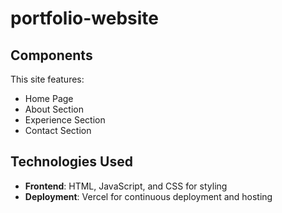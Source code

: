 # portfolio-website

## Components

This site features:
- Home Page
- About Section
- Experience Section
- Contact Section

## Technologies Used

- **Frontend**: HTML, JavaScript, and CSS for styling
- **Deployment**: Vercel for continuous deployment and hosting
